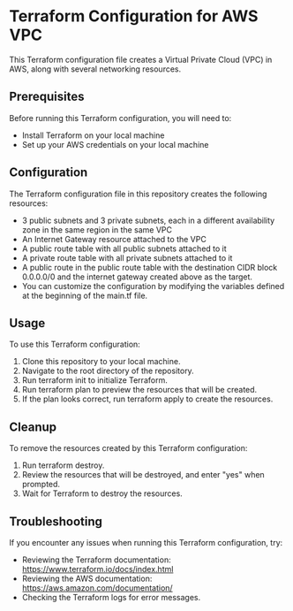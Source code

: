 # Terraform Configuration for AWS VPC

This Terraform configuration file creates a Virtual Private Cloud (VPC) in AWS, along with several networking resources.

## Prerequisites
Before running this Terraform configuration, you will need to:

- Install Terraform on your local machine
- Set up your AWS credentials on your local machine

## Configuration
The Terraform configuration file in this repository creates the following resources:

- 3 public subnets and 3 private subnets, each in a different availability zone in the same region in the same VPC
- An Internet Gateway resource attached to the VPC
- A public route table with all public subnets attached to it
- A private route table with all private subnets attached to it
- A public route in the public route table with the destination CIDR block 0.0.0.0/0 and the internet gateway created above as the target.
- You can customize the configuration by modifying the variables defined at the beginning of the main.tf file.

## Usage
To use this Terraform configuration:

1. Clone this repository to your local machine.
2. Navigate to the root directory of the repository.
3. Run terraform init to initialize Terraform.
4. Run terraform plan to preview the resources that will be created.
5. If the plan looks correct, run terraform apply to create the resources.

## Cleanup
To remove the resources created by this Terraform configuration:

1. Run terraform destroy.
2. Review the resources that will be destroyed, and enter "yes" when prompted.
3. Wait for Terraform to destroy the resources.

## Troubleshooting
If you encounter any issues when running this Terraform configuration, try:

- Reviewing the Terraform documentation: https://www.terraform.io/docs/index.html
- Reviewing the AWS documentation: https://aws.amazon.com/documentation/
- Checking the Terraform logs for error messages.


